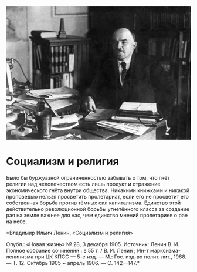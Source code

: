 
![](./img/old/leninDokumenten.jpg)


# Социализм и религия


Было бы буржуазной ограниченностью
забывать о том, что гнёт религии над человечеством есть лишь продукт и
отражение экономического гнёта внутри общества. Никакими книжками и
никакой проповедью нельзя просветить пролетариат, если его не просветит
его собственная борьба против тёмных сил капитализма. Единство этой
действительно революционной борьбы угнетённого класса за создание рая на
земле важнее для нас, чем единство мнений пролетариев о рае на небе.





*Владимир Ильич Ленин, «Социализм и религия»



Опубл.:
«Новая жизнь» № 28, 3 декабря 1905. Источник: Ленин В. И. Полное
собрание сочинений : в 55 т. / В. И. Ленин ; Ин-т марксизма-ленинизма
при ЦК КПСС — 5-е изд. — М.: Гос. изд-во полит. лит., 1968. — Т. 12.
Октябрь 1905 ~ апрель 1906. — С. 142—147.*
